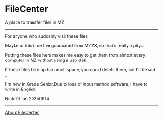 # FileCenter
 A place to transfer files in MZ

---

For anyone who suddenly visit these files

Maybe at this time I've guaduated from MYZX, so that's really a pity...

Putting these files here makes me easy to get them from almost every computer in MZ without using a usb disk.

If these files take up too much space, you could delete them, but I'll be sad *_*

I'm now in Grade Senior.Due to loss of input method software, I have to write in English.

Nick-DL on 20250914

---

[About FileCenter](/about/index.html)